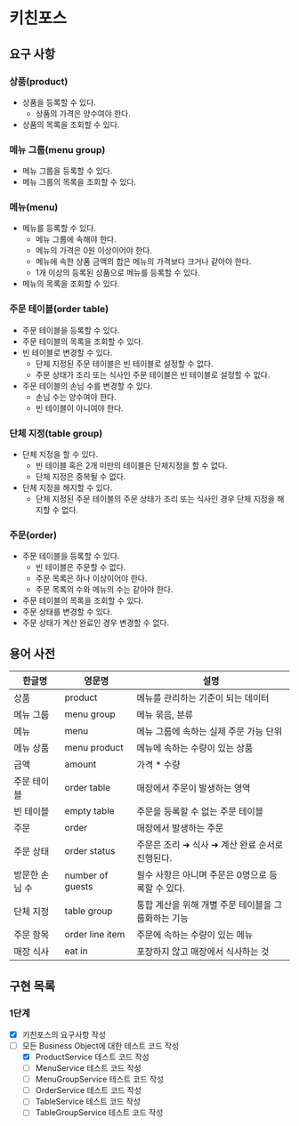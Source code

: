 # 키친포스

## 요구 사항
### 상품(product)
* 상품을 등록할 수 있다.
    * 상품의 가격은 양수여야 한다.
* 상품의 목록을 조회할 수 있다.
        
### 메뉴 그룹(menu group)
* 메뉴 그룹을 등록할 수 있다.
* 메뉴 그룹의 목록을 조회할 수 있다.

### 메뉴(menu)
* 메뉴를 등록할 수 있다.
    * 메뉴 그룹에 속해야 한다. 
    * 메뉴의 가격은 0원 이상이어야 한다.
    * 메뉴에 속한 상품 금액의 합은 메뉴의 가격보다 크거나 같아야 한다.
    * 1개 이상의 등록된 상품으로 메뉴를 등록할 수 있다.
* 메뉴의 목록을 조회할 수 있다.

### 주문 테이블(order table)
* 주문 테이블을 등록할 수 있다.
* 주문 테이블의 목록을 조회할 수 있다.
* 빈 테이블로 변경할 수 있다.
    * 단체 지정된 주문 테이블은 빈 테이블로 설정할 수 없다.
    * 주문 상태가 조리 또는 식사인 주문 테이블은 빈 테이블로 설정할 수 없다.
* 주문 테이블의 손님 수를 변경할 수 있다.
    * 손님 수는 양수여야 한다.
    * 빈 테이블이 아니여야 한다. 
    
### 단체 지정(table group)
* 단체 지정을 할 수 있다.
    * 빈 테이블 혹은 2개 미만의 테이블은 단체지정을 할 수 없다.
    * 단체 지정은 중복될 수 없다.
* 단체 지정을 해지할 수 있다.
    * 단체 지정된 주문 테이블의 주문 상태가 조리 또는 식사인 경우 단체 지정을 해지할 수 없다.

### 주문(order)
* 주문 테이블을 등록할 수 있다.
    * 빈 테이블은 주문할 수 없다.
    * 주문 목록은 하나 이상이어야 한다.
    * 주문 목록의 수와 메뉴의 수는 같아야 한다. 
* 주문 테이블의 목록을 조회할 수 있다.
* 주문 상태를 변경할 수 있다.
* 주문 상태가 계산 완료인 경우 변경할 수 없다.


## 용어 사전

| 한글명 | 영문명 | 설명 |
| --- | --- | --- |
| 상품 | product | 메뉴를 관리하는 기준이 되는 데이터 |
| 메뉴 그룹 | menu group | 메뉴 묶음, 분류 |
| 메뉴 | menu | 메뉴 그룹에 속하는 실제 주문 가능 단위 |
| 메뉴 상품 | menu product | 메뉴에 속하는 수량이 있는 상품 |
| 금액 | amount | 가격 * 수량 |
| 주문 테이블 | order table | 매장에서 주문이 발생하는 영역 |
| 빈 테이블 | empty table | 주문을 등록할 수 없는 주문 테이블 |
| 주문 | order | 매장에서 발생하는 주문 |
| 주문 상태 | order status | 주문은 조리 ➜ 식사 ➜ 계산 완료 순서로 진행된다. |
| 방문한 손님 수 | number of guests | 필수 사항은 아니며 주문은 0명으로 등록할 수 있다. |
| 단체 지정 | table group | 통합 계산을 위해 개별 주문 테이블을 그룹화하는 기능 |
| 주문 항목 | order line item | 주문에 속하는 수량이 있는 메뉴 |
| 매장 식사 | eat in | 포장하지 않고 매장에서 식사하는 것 |

## 구현 목록
### 1단계
- [x] 키친포스의 요구사항 작성
- [ ] 모든 Business Object에 대한 테스트 코드 작성
    - [x] ProductService 테스트 코드 작성
    - [ ] MenuService 테스트 코드 작성
    - [ ] MenuGroupService 테스트 코드 작성
    - [ ] OrderService 테스트 코드 작성
    - [ ] TableService 테스트 코드 작성
    - [ ] TableGroupService 테스트 코드 작성
